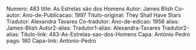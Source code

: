 Numero: 483
title: As Estrelas são dos Homens
Autor: James Blish
Co-autor: 
Ano-de-Publicacao: 1997
Titulo-original: They Shall Have Stars
Tradutor: Alexandra Tavares
Co-tradutor: 
Ano-de-edicao: 1956
alias: James-Blish
Autor2-alias: 
Tradutor1-alias: Alexandra-Tavares
Tradutor2-alias: 
Titulo-link: 483-As-Estrelas-sao-dos-Homens
Capa: António Pedro
pags: 180
Capa-link: Antonio-Pedro